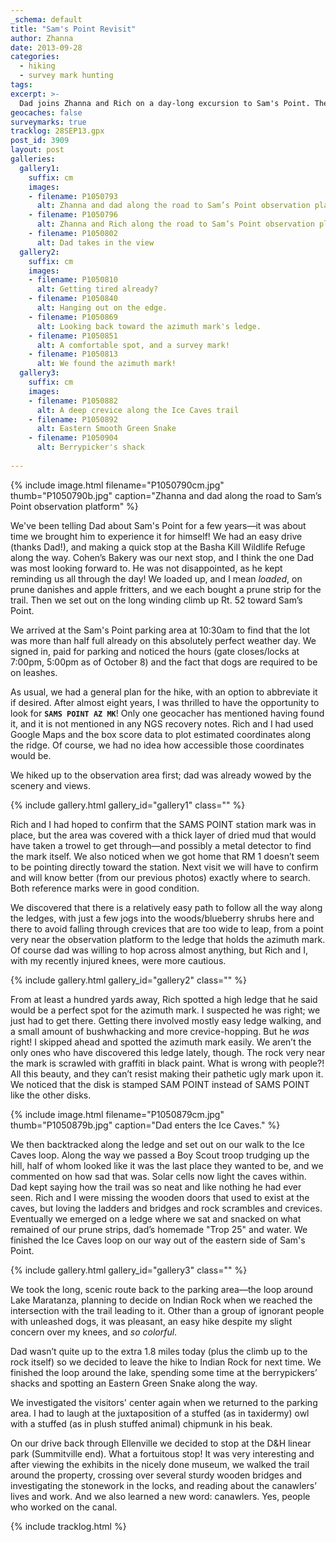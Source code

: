 ```yaml
---
_schema: default
title: "Sam's Point Revisit"
author: Zhanna
date: 2013-09-28
categories:
  - hiking
  - survey mark hunting
tags:
excerpt: >-
  Dad joins Zhanna and Rich on a day-long excursion to Sam's Point. They find an azimuth mark, explore the Ice Caves and see beautiful fall color everywhere around them!
geocaches: false
surveymarks: true
tracklog: 28SEP13.gpx
post_id: 3909
layout: post
galleries:
  gallery1:
    suffix: cm
    images:
    - filename: P1050793
      alt: Zhanna and dad along the road to Sam’s Point observation platform
    - filename: P1050796
      alt: Zhanna and Rich along the road to Sam’s Point observation platform
    - filename: P1050802
      alt: Dad takes in the view
  gallery2:
    suffix: cm
    images:    
    - filename: P1050810
      alt: Getting tired already?
    - filename: P1050840
      alt: Hanging out on the edge.
    - filename: P1050869
      alt: Looking back toward the azimuth mark's ledge.
    - filename: P1050851
      alt: A comfortable spot, and a survey mark!
    - filename: P1050813
      alt: We found the azimuth mark!
  gallery3:
    suffix: cm
    images:        
    - filename: P1050882
      alt: A deep crevice along the Ice Caves trail
    - filename: P1050892
      alt: Eastern Smooth Green Snake
    - filename: P1050904
      alt: Berrypicker's shack
   
---
```


{% include image.html filename="P1050790cm.jpg" thumb="P1050790b.jpg" caption="Zhanna and dad along the road to Sam’s Point observation platform" %}

We've been telling Dad about Sam's Point for a few years—it was about time we brought him to experience it for himself! We had an easy drive (thanks Dad!), and making a quick stop at the Basha Kill Wildlife Refuge along the way.  Cohen’s Bakery was our next stop, and I think the one Dad was most looking forward to.  He was not disappointed, as he kept reminding us all through the day! We loaded up, and I mean _loaded_, on prune danishes and apple fritters, and we each bought a prune strip for the trail. Then we set out on the long winding climb up Rt. 52 toward Sam’s Point.  

We arrived at the Sam's Point parking area at 10:30am to find that the lot was more than half full already on this absolutely perfect weather day. We signed in, paid for parking and noticed the hours (gate closes/locks at 7:00pm, 5:00pm as of October 8) and the fact that dogs are required to be on leashes.

As usual, we had a general plan for the hike, with an option to abbreviate it if desired.  After almost eight years, I was thrilled to have the opportunity to look for **`SAMS POINT AZ MK`**!  Only one geocacher has mentioned having found it, and it is not mentioned in any NGS recovery notes. Rich and I had used Google Maps and the box score data to plot estimated coordinates along the ridge.  Of course, we had no idea how accessible those coordinates would be.

We hiked up to the observation area first; dad was already wowed by the scenery and views. 

{% include gallery.html gallery_id="gallery1" class="" %}

Rich and I had hoped to confirm that the SAMS POINT station mark was in place, but the area was covered with a thick layer of dried mud that would have taken a trowel to get through—and possibly a metal detector to find the mark itself. We also noticed when we got home that RM 1 doesn’t seem to be pointing directly toward the station. Next visit we will have to confirm and will know better (from our previous photos) exactly where to search. Both reference marks were in good condition.

We discovered that there is a relatively easy path to follow all the way along the ledges, with just a few jogs into the woods/blueberry shrubs here and there to avoid falling through crevices that are too wide to leap, from a point very near the observation platform to the ledge that holds the azimuth mark.  Of course dad was willing to hop across almost anything, but Rich and I, with my recently injured knees, were more cautious.  

{% include gallery.html gallery_id="gallery2" class="" %}

From at least a hundred yards away, Rich spotted a high ledge that he said would be a perfect spot for the azimuth mark.  I suspected he was right; we just had to get there.  Getting there involved mostly easy ledge walking, and a small amount of bushwhacking and more crevice-hopping.  But he _was_ right!  I skipped ahead and spotted the azimuth mark easily.  We aren’t the only ones who have discovered this ledge lately, though.  The rock very near the mark is scrawled with graffiti in black paint. What is wrong with people?!  All this beauty, and they can’t resist making their pathetic ugly mark upon it. We noticed that the disk is stamped SAM POINT instead of SAMS POINT like the other disks.

{% include image.html filename="P1050879cm.jpg" thumb="P1050879b.jpg" caption="Dad enters the Ice Caves." %}

We then backtracked along the ledge and set out on our walk to the Ice Caves loop.  Along the way we passed a Boy Scout troop trudging up the hill, half of whom looked like it was the last place they wanted to be, and we commented on how sad that was.  Solar cells now light the caves within.  Dad kept saying how the trail was so neat and like nothing he had ever seen. Rich and I were missing the wooden doors that used to exist at the caves, but loving the ladders and bridges and rock scrambles and crevices.  Eventually we emerged on a ledge where we sat and snacked on what remained of our prune strips, dad’s homemade "Trop 25" and water. We finished the Ice Caves loop on our way out of the eastern side of Sam's Point.

{% include gallery.html gallery_id="gallery3" class="" %}

We took the long, scenic route back to the parking area—the loop around Lake Maratanza, planning to decide on Indian Rock when we reached the intersection with the trail leading to it. Other than a group of ignorant people with unleashed dogs, it was pleasant, an easy hike despite my slight concern over my knees, and _so colorful_.

Dad wasn’t quite up to the extra 1.8 miles today (plus the climb up to the rock itself) so we decided to leave the hike to Indian Rock for next time. We finished the loop around the lake, spending some time at the berrypickers’ shacks and spotting an Eastern Green Snake along the way.  

We investigated the visitors' center again when we returned to the parking area. I had to laugh at the juxtaposition of a stuffed (as in taxidermy) owl with a stuffed (as in plush stuffed animal) chipmunk in his beak.

On our drive back through Ellenville we decided to stop at the D&H linear park (Summitville end).  What a fortuitous stop!  It was very interesting and after viewing the exhibits in the nicely done museum, we walked the trail around the property, crossing over several sturdy wooden bridges and investigating the stonework in the locks, and reading about the canawlers’ lives and work.  And we also learned a new word: canawlers.  Yes, people who worked on the canal. 

{% include tracklog.html %}